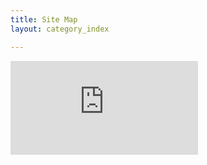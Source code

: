 ```yaml
---
title: Site Map
layout: category_index

---
```


![2019-11-05-576640.xml](https://jemrichards.github.io/jemrichardsbooks_com/assets/2019-11-05-576640.xml)
